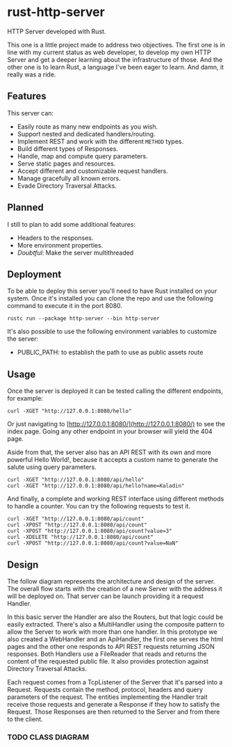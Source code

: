 # rust-http-server
HTTP Server developed with Rust.

This one is a little project made to address two objectives.
The first one is in line with my current status as web developer, to develop my own HTTP Server and 
get a deeper learning about the infrastructure of those.
And the other one is to learn Rust, a language I've been eager to learn. 
And damn, it really was a ride.

## Features

This server can:

* Easily route as many new endpoints as you wish.
* Support nested and dedicated handlers/routing.
* Implement REST and work with the different `METHOD` types.
* Build different types of Responses.
* Handle, map and compute query parameters.
* Serve static pages and resources.
* Accept different and customizable request handlers.
* Manage gracefully all known errors.
* Evade Directory Traversal Attacks.

## Planned

I still to plan to add some additional features:

* Headers to the responses.
* More environment properties.
* *Doubtful*: Make the server multithreaded

## Deployment

To be able to deploy this server you'll need to have Rust installed on your system.
Once it's installed you can clone the repo and use the following command to execute it in the port 8080.

```shell
rustc run --package http-server --bin http-server
```

It's also possible to use the following environment variables to customize the server:

* PUBLIC_PATH: to establish the path to use as public assets route

## Usage

Once the server is deployed it can be tested calling the different endpoints, for example:

```shell
curl -XGET "http://127.0.0.1:8080/hello"
```

Or just navigating to [http://127.0.0.1:8080/](http://127.0.0.1:8080/) to see the index page.
Going any other endpoint in your browser will yield the 404 page.

Aside from that, the server also has an API REST with its own and more powerful Hello World!,
because it accepts a custom name to generate the salute using query parameters.

```shell
curl -XGET "http://127.0.0.1:8080/api/hello"
curl -XGET "http://127.0.0.1:8080/api/hello?name=Kaladin"
```

And finally, a complete and working REST interface using different methods to handle a counter.
You can try the following requests to test it.

```shell
curl -XGET "http://127.0.0.1:8080/api/count"
curl -XPOST "http://127.0.0.1:8080/api/count"
curl -XPOST "http://127.0.0.1:8080/api/count?value=3"
curl -XDELETE "http://127.0.0.1:8080/api/count"
curl -XPOST "http://127.0.0.1:8080/api/count?value=NaN"
```

## Design

The follow diagram represents the architecture and design of the server.
The overall flow starts with the creation of a new Server with the address it will be deployed on.
That server can be launch providing it a request Handler.

In this basic server the Handler are also the Routers, but that logic could be easily extracted.
There's also a MultiHandler using the composite pattern to allow the Server to work with more than one handler.
In this prototype we also created a WebHandler and an ApiHandler, the first one serves the html pages
and the other one responds to API REST requests returning JSON responses.
Both Handlers use a FileReader that reads and returns the content of the requested public file.
It also provides protection against Directory Traversal Attacks.

Each request comes from a TcpListener of the Server that it's parsed into a Request.
Requests contain the method, protocol, headers and query parameters of the request.
The entities implementing the Handler trait receive those requests and generate a Response
if they how to satisfy the Request.
Those Responses are then returned to the Server and from there to the client.

### TODO CLASS DIAGRAM